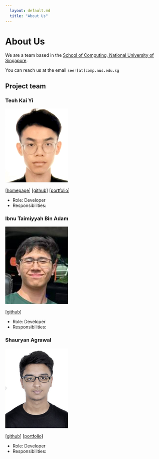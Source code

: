 ```yaml
---
  layout: default.md
  title: "About Us"
---
```


# About Us

We are a team based in the [School of Computing, National University of Singapore](http://www.comp.nus.edu.sg).

You can reach us at the email `seer[at]comp.nus.edu.sg`

## Project team

### Teoh Kai Yi

<img src="images/kaiyi27.png" width="200px">

[[homepage](http://www.comp.nus.edu.sg/~damithch)]
[[github](https://github.com/kaiyi27)]
[[portfolio](team/johndoe.md)]

* Role: Developer
* Responsibilities: 

### Ibnu Taimiyyah Bin Adam

<img src="images/ibnu2651.png" width="200px">

[[github](https://github.com/ibnu2651)]

* Role: Developer
* Responsibilities:

### Shauryan Agrawal

<img src="images/Shauryan.png" width="200px">

[[github](http://github.com/johndoe)]
[[portfolio](team/johndoe.md)]

* Role: Developer
* Responsibilities:
